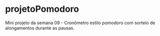 # projetoPomodoro
Mini projeto da semana 09 - Cronômetro estilo pomodoro com sorteio de alongamentos durante as pausas. 
